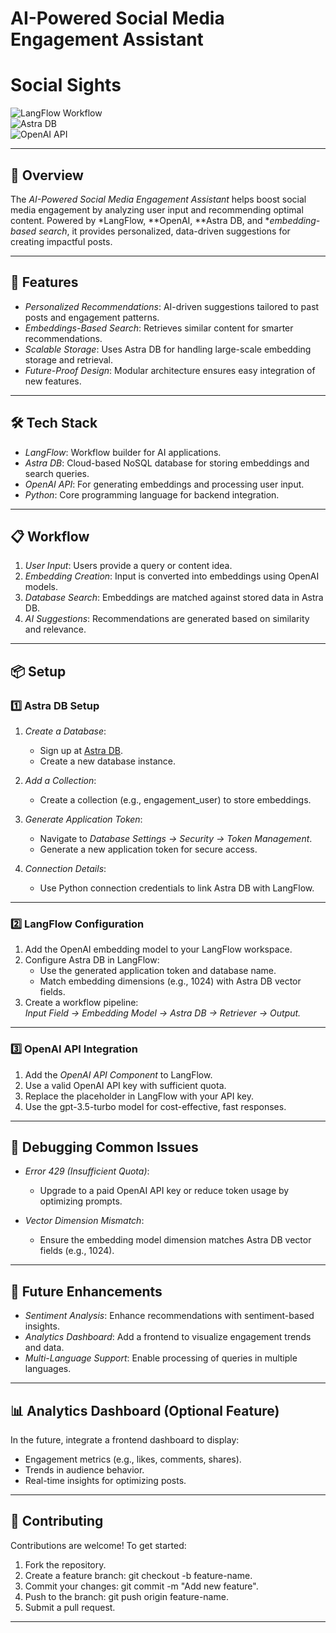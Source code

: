 # AI-Powered Social Media Engagement Assistant
# Social Sights
![LangFlow Workflow](https://img.shields.io/badge/LangFlow-Workflow-blue.svg)  
![Astra DB](https://img.shields.io/badge/AstraDB-CloudDatabase-orange.svg)  
![OpenAI API](https://img.shields.io/badge/OpenAI-API-green.svg)  

---

## 📖 Overview

The *AI-Powered Social Media Engagement Assistant* helps boost social media engagement by analyzing user input and recommending optimal content. Powered by *LangFlow, **OpenAI, **Astra DB, and **embedding-based search*, it provides personalized, data-driven suggestions for creating impactful posts.

---

## 🚀 Features

- *Personalized Recommendations*: AI-driven suggestions tailored to past posts and engagement patterns.
- *Embeddings-Based Search*: Retrieves similar content for smarter recommendations.
- *Scalable Storage*: Uses Astra DB for handling large-scale embedding storage and retrieval.
- *Future-Proof Design*: Modular architecture ensures easy integration of new features.

---

## 🛠️ Tech Stack

- *LangFlow*: Workflow builder for AI applications.  
- *Astra DB*: Cloud-based NoSQL database for storing embeddings and search queries.  
- *OpenAI API*: For generating embeddings and processing user input.  
- *Python*: Core programming language for backend integration.  

---

## 📋 Workflow

1. *User Input*: Users provide a query or content idea.  
2. *Embedding Creation*: Input is converted into embeddings using OpenAI models.  
3. *Database Search*: Embeddings are matched against stored data in Astra DB.  
4. *AI Suggestions*: Recommendations are generated based on similarity and relevance.  

---

## 📦 Setup

### 1️⃣ Astra DB Setup

1. *Create a Database*:  
   - Sign up at [Astra DB](https://www.datastax.com/astra).  
   - Create a new database instance.  

2. *Add a Collection*:  
   - Create a collection (e.g., engagement_user) to store embeddings.  

3. *Generate Application Token*:  
   - Navigate to *Database Settings → Security → Token Management*.  
   - Generate a new application token for secure access.  

4. *Connection Details*:  
   - Use Python connection credentials to link Astra DB with LangFlow.

---

### 2️⃣ LangFlow Configuration

1. Add the OpenAI embedding model to your LangFlow workspace.  
2. Configure Astra DB in LangFlow:  
   - Use the generated application token and database name.  
   - Match embedding dimensions (e.g., 1024) with Astra DB vector fields.  
3. Create a workflow pipeline:  
   *Input Field → Embedding Model → Astra DB → Retriever → Output.*

---

### 3️⃣ OpenAI API Integration

1. Add the *OpenAI API Component* to LangFlow.  
2. Use a valid OpenAI API key with sufficient quota.  
3. Replace the placeholder in LangFlow with your API key.  
4. Use the gpt-3.5-turbo model for cost-effective, fast responses.  

---

## 🐞 Debugging Common Issues

- *Error 429 (Insufficient Quota)*:  
  - Upgrade to a paid OpenAI API key or reduce token usage by optimizing prompts.  

- *Vector Dimension Mismatch*:  
  - Ensure the embedding model dimension matches Astra DB vector fields (e.g., 1024).  

---

## 🌟 Future Enhancements

- *Sentiment Analysis*: Enhance recommendations with sentiment-based insights.  
- *Analytics Dashboard*: Add a frontend to visualize engagement trends and data.  
- *Multi-Language Support*: Enable processing of queries in multiple languages.  

---

## 📊 Analytics Dashboard (Optional Feature)

In the future, integrate a frontend dashboard to display:  
- Engagement metrics (e.g., likes, comments, shares).  
- Trends in audience behavior.  
- Real-time insights for optimizing posts.

---

## 🤝 Contributing

Contributions are welcome! To get started:  

1. Fork the repository.  
2. Create a feature branch: git checkout -b feature-name.  
3. Commit your changes: git commit -m "Add new feature".  
4. Push to the branch: git push origin feature-name.  
5. Submit a pull request.  

---
